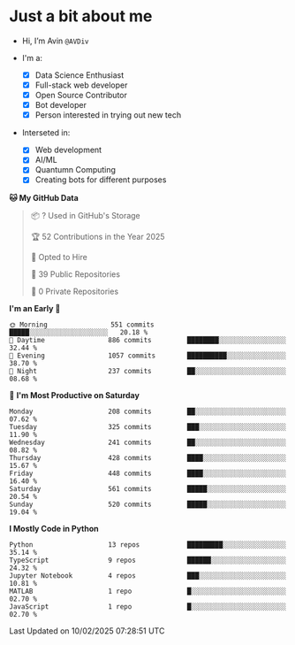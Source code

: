 # Just a bit about me

- Hi, I’m Avin `@AVDiv`

- I'm a:
  - [x] Data Science Enthusiast
  - [x] Full-stack web developer
  - [x] Open Source Contributor
  - [x] Bot developer
  - [x] Person interested in trying out new tech
- Interseted in:
  - [x] Web development
  - [x] AI/ML
  - [x] Quantumn Computing
  - [x] Creating bots for different purposes 

<!--START_SECTION:waka-->
**🐱 My GitHub Data** 

> 📦 ? Used in GitHub's Storage 
 > 
> 🏆 52 Contributions in the Year 2025
 > 
> 💼 Opted to Hire
 > 
> 📜 39 Public Repositories 
 > 
> 🔑 0 Private Repositories 
 > 
**I'm an Early 🐤** 

```text
🌞 Morning                551 commits         █████░░░░░░░░░░░░░░░░░░░░   20.18 % 
🌆 Daytime                886 commits         ████████░░░░░░░░░░░░░░░░░   32.44 % 
🌃 Evening                1057 commits        ██████████░░░░░░░░░░░░░░░   38.70 % 
🌙 Night                  237 commits         ██░░░░░░░░░░░░░░░░░░░░░░░   08.68 % 
```
📅 **I'm Most Productive on Saturday** 

```text
Monday                   208 commits         ██░░░░░░░░░░░░░░░░░░░░░░░   07.62 % 
Tuesday                  325 commits         ███░░░░░░░░░░░░░░░░░░░░░░   11.90 % 
Wednesday                241 commits         ██░░░░░░░░░░░░░░░░░░░░░░░   08.82 % 
Thursday                 428 commits         ████░░░░░░░░░░░░░░░░░░░░░   15.67 % 
Friday                   448 commits         ████░░░░░░░░░░░░░░░░░░░░░   16.40 % 
Saturday                 561 commits         █████░░░░░░░░░░░░░░░░░░░░   20.54 % 
Sunday                   520 commits         █████░░░░░░░░░░░░░░░░░░░░   19.04 % 
```


**I Mostly Code in Python** 

```text
Python                   13 repos            █████████░░░░░░░░░░░░░░░░   35.14 % 
TypeScript               9 repos             ██████░░░░░░░░░░░░░░░░░░░   24.32 % 
Jupyter Notebook         4 repos             ███░░░░░░░░░░░░░░░░░░░░░░   10.81 % 
MATLAB                   1 repo              █░░░░░░░░░░░░░░░░░░░░░░░░   02.70 % 
JavaScript               1 repo              █░░░░░░░░░░░░░░░░░░░░░░░░   02.70 % 
```




 Last Updated on 10/02/2025 07:28:51 UTC
<!--END_SECTION:waka-->
